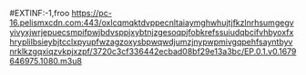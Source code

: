 #EXTINF:-1,froo
https://pc-16.pelismxcdn.com:443/oxlcqmqktdvppecnltaiaymghwhujtjfkzlnrhsumgegvyivyxjwrjepuecsmpifpwjbdvsppjxybtnjzgesoqpjfobkrefssuiudqbcifvhbyoxfxhryplilbsieybjtcclxpyupfwzagzoxysbpwqwdjumzjnypwpmivgqpehfsayntbyvnrklkzgqxiqzvkpjxzpf/3720c3cf336442ecbad08bf29e13a3bc/EP.0.1.v0.1679646975.1080.m3u8
